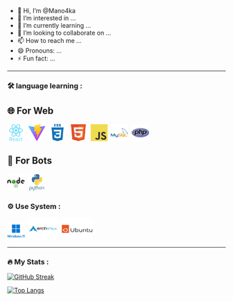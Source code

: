 - 👋 Hi, I’m @Mano4ka
- 👀 I’m interested in ...
- 🌱 I’m currently learning ...
- 💞️ I’m looking to collaborate on ...
- 📫 How to reach me ...
- 😄 Pronouns: ...
- ⚡ Fun fact: ...

---

### :hammer_and_wrench: language learning :
## :globe_with_meridians: For Web
<div>
  <img src="https://github.com/devicons/devicon/blob/master/icons/react/react-original-wordmark.svg" title="React" alt="React" width="40" height="40"/>&nbsp;
  <img src="https://github.com/devicons/devicon/blob/master/icons/vitejs/vitejs-original.svg" title="Vite" alt="Vite" width="40" height="40"/>&nbsp;
  <img src="https://github.com/devicons/devicon/blob/master/icons/css3/css3-plain-wordmark.svg"  title="CSS3" alt="CSS" width="40" height="40"/>&nbsp;
  <img src="https://github.com/devicons/devicon/blob/master/icons/html5/html5-original.svg" title="HTML5" alt="HTML" width="40" height="40"/>&nbsp;
  <img src="https://github.com/devicons/devicon/blob/master/icons/javascript/javascript-original.svg" title="JavaScript" alt="JavaScript" width="40" height="40"/>&nbsp;
  <img src="https://github.com/devicons/devicon/blob/master/icons/mysql/mysql-original-wordmark.svg" title="MySQL"  alt="MySQL" width="40" height="40"/>&nbsp;
  <img src="https://github.com/devicons/devicon/blob/master/icons/php/php-original.svg" title="PHP" **alt="PHP" width="40" height="40"/>
</div>

## :robot: For Bots

<div>
  <img src="https://github.com/devicons/devicon/blob/master/icons/nodejs/nodejs-original-wordmark.svg" title="NodeJS" alt="NodeJS" width="40" height="40"/>&nbsp;
  <img src="https://github.com/devicons/devicon/blob/master/icons/python/python-original-wordmark.svg" title="Python" **alt="Python" width="40" height="40"/>
</div>

### :gear: Use System :

<div>
  <img src="https://github.com/devicons/devicon/blob/master/icons/windows11/windows11-original-wordmark.svg" title="Windows11" alt="Windows11" width="40" height="40"/>&nbsp;
  <img src="https://github.com/devicons/devicon/blob/master/icons/archlinux/archlinux-original-wordmark.svg" title="Archlinux" alt="Archlinux" width="70" height="50"/>&nbsp;
  <img src="https://github.com/devicons/devicon/blob/master/icons/ubuntu/ubuntu-original-wordmark.svg"  title="Ubuntu" alt="Ubuntu" width="70" height="50"/>&nbsp;
</div>

---

### :fire: My Stats :

[![GitHub Streak](http://github-readme-streak-stats.herokuapp.com?user=mano4ka&hide_border=&date_format=n%2Fj%5B%2FY%5D&dates=EBEBEB&sideNums=EBEBEB&sideLabels=A52CD8&currStreakNum=EBEBEB&currStreakLabel=9627C4&background=000000&border=5F197C&%D0%BA%D0%BE%D0%BB%D1%8C%D1%86%D0%BE=A822EB8E)](htps://p.blade-rust.ru/mano4ka)

[![Top Langs](https://github-readme-stats.vercel.app/api/top-langs/?username=mano4ka)](https://github.com/anuraghazra/github-readme-stats)


<!---
Mano4ka/Mano4ka is a ✨ special ✨ repository because its `README.md` (this file) appears on your GitHub profile.
You can click the Preview link to take a look at your changes.
--->
